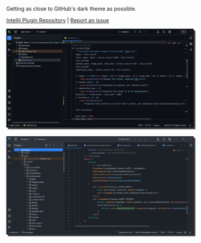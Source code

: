 Getting as close to GitHub's dark theme as possible.
  
[Intellij Plugin Repository](https://plugins.jetbrains.com/plugin/19291-github-dark) | [Report an issue](https://github.com/toby-j/Intellij_GitHub_Dark_Theme/issues)  

![Screenshot](/screenshots/7-small.png)

![Screenshot](/screenshots/8-small.png)
